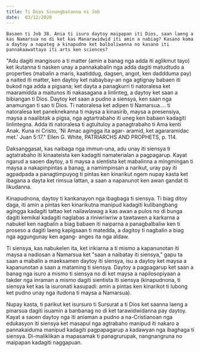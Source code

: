 ```yaml
---
title: Ti Dios Sinungbatanna ni Job
date:  03/12/2020
---
```


`Basaen ti Job 38. Ania ti isuro daytoy maipapan iti Dios, saan laeng a kas Namarsua no di ket kas Manarawidwid iti amin a nabiag? Kasano koma a daytoy a napateg a kinapudno ket balbaliwanna no kasano iti pannakaawattayo iti arts ken sciences?`

"Adu dagiti mangisuro a ti matter (amin a banag nga adda iti aglikmut tayo) ket ikutanna ti nasken unay a pannakabalin nga adda dagiti matudtudo a properties (mabalin a maris, kaatiddug, dagsen, angot, ken daddduma pay) a naited iti matter, ken daytoy ket nabaybay-an nga agtignay babaen iti bukod nga adda a pigsana; ket dayta a panagkurri ti natoralesa ket maaramidda a maitunos iti nakasagana a linlinteg, a daytoy ket saan a bibiangan ti Dios. Daytoy ket saan a pudno a siensya, ken saan nga anamungan ti sao ti Dios. Ti natoralesa ket adipen ti Namarsua.... ti natoralesa ket paneknekanna ti maysa a kinasirib, maysa a presensiya, maysa a naalibtak a pigsa, nga agtartrabaho iti uneg ken babaen kadagiti linlintegna. Adda iti natoralesa ti agtultuloy a panagtrabaho ti Ama kenti Anak. Kuna ni Cristo, 'Ni Amac agingga ita agar- aramid, ket agararamidac met.' Juan 5:17." Ellen G. White, PATRIARCHS AND PROPHETS, p. 114.

Daksanggasat, kas naibaga nga immun-una, adu unay iti siensya ti agtatrabaho iti kinaateista ken kadagiti namaterialan a pagpagarup. Kayat ngarud a saoen daytoy, a ti maysa a sientista ket mabalinna a mingmingan ti maysa a nakapinpintas a banag, a namimpinsan a narikut, uray pay iti agpadpada a panagtimpuyog ti pintas ken kinarikut ngem nupay kasta ket ibagana a dayta ket rimsua lattan, a saan a napanunot ken awan gandat iti likudanna.

Kinapudnona, daytoy ti kankanayon nga ibagbaga ti siensya. Ti biag ditoy daga, iti amin a pintas ken kinarikutna manipud kadagiti kulibangbang agingga kadagiti tattao ket nailawlawag a kas awan a pulos no di bunga dagiti kemikal kadagiti naglabas a riniwriwriw a tawtawen a karkarna a nabukel ken nagbalin a biag babaen iti naiparna a panagbalbaliw ken ti proseso a dagiti laeng kapigsaan ti matedda, a dagitoy ti nagbalin a biag nga aggungunay ken agang- anges ita nga aldaw.

Ti siensya, kas nabukelen ita, ket irikiarna a ti mismo a kapanunotan iti maysa a nadiosan a Namarsua ket "saan a naibatay iti siensya," gapu ta saan a mabalin a maeksamen daytoy iti siensya, isu a daytoy ket maysa a kapanunotan a saan a mataming ti siensya. Daytoy a pagpagarup ket saan a banag nga isuro a mismo ti siensya no di ket maysa a napilosopiyaan a takder nga inraman a mismo dagiti sientista iti siensya (kinapudnona, ti siensya ket kas la isuronati kasupadi: amin a pintas ken kinarikot ti lubong ket pudno unay nga itudona ti maysa a Namarsua).

Nupay kasta, ti parikut ket isursuro ti Sursurat a ti Dios ket saanna laeng a pinarsua dagiti isuamin a banbanag no di ket tarawidwidanna pay daytoy. Kayat a saoen daytoy nga iti aniaman a pudno a na-Cristianoan nga edukasyon iti siensya ket masapul nga agtrabaho manipud iti nakaro a pannakaiduma manipud kadagiti pagpapagarup a kadawyan nga ibaghaga ti siensya. Di-maliklikan a mapasamak ti panagrurupak, nangnangruna no maipapan kadagiti naggapuan.